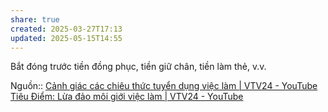 ```yaml
---
share: true
created: 2025-03-27T17:13
updated: 2025-05-15T14:55
---
```

Bắt đóng trước tiền đồng phục, tiền giữ chân, tiền làm thẻ, v.v.

Nguồn:: [Cảnh giác các chiêu thức tuyển dụng việc làm \| VTV24 - YouTube](https://youtu.be/ldc0ASw3vW4?si=zygMZl5Z0xIdTzF5)
[Tiêu Điểm: Lừa đảo môi giới việc làm \| VTV24 - YouTube](https://youtu.be/Gm5pyw0Ef9I?si=wEvPnved4EaEp05N)
